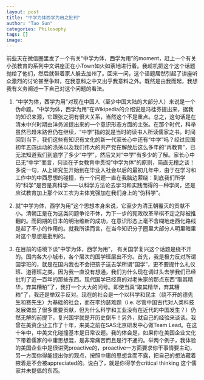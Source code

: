 ```yaml
---
layout: post
title: "中学为体西学为用之批判"
author: "Tao Sun"
categories: Philosophy
tags: []
image:
---
```


前些天在微信圈里发了一个有关“中学为体，西学为用”的moment，赶上一个有关小孩教育的系列中文讲座正在小Town如火如荼地进行着。我趁机把这个这个话题抛给了他们，然后就带着家人躲去加州了。回来一问，这个话题居然引起了讲座听众激烈的讨论甚至争辩，在我意料之中又出乎我意料之外。既然是由我而起，我想我有义务阐述一下自己对这个问题的看法。

1. “中学为体，西学为用”对现在中国人（至少中国大陆的大部分人）来说是一个伪命题。“中学为体，西学为用”在Wikipedia的介绍说是冯桂芬提出来，据我的知识来源，它跟张之洞有很大关系，当然这个不是重点。总之，这句话是在清末中兴时期由洋务派提出来的一个意识形态方面的主张。在那个时代，科举虽然已趋末路但仍在继续，“中学”指的就是当时的读书人所读儒家之书。时间回到当下，我们这些有知识有文化的新一代家长心中还有“中学”吗？经过民国初年五四运动的涤荡以及我们伟大的共产党在解放后这么多年的“再教育”，已无法知道我们到底学了多少“中学”，然后又对“中学”有多少的了解。家长心中已无“中学”而言，何谈在子女教育中贯彻“中学为体”的原则，简直无稽之谈！多说一句，从上研究生开始到在毕业入社会以后的最初几年中，由于在学习和工作中的中西思想的碰撞，有一个问题一直在我脑边萦绕：到底我们所学的“科学”是否是真科学——以科学方法论去学习和实践而得的一种学问，还是应试教育加上那个以工农为主体党强加在我们身上的“伪科学”。

2. 就“中学为体，西学为用”这个思想本身来说，它至少为清王朝覆灭的贡献不小。清朝正是在为这类问题争论不休，为下一步的宪政改革举棋不定之际被推翻的。而同期的日本的明治维新的成功，在意识形态上毫不含糊地走西化路线是起了不小的作用的。就我所读而言，在当今知识分子圈里大部分人明里暗里对这个思想是批判的。

3. 在目前的语境下谈“中学为体，西学为用”， 有关国学复兴这个话题是绕不开的。国内各大小城市，各个层次的国学班层出不穷。首先，我是极力反对所谓国学班的，就是在国内我也不会把孩子送去学所谓“国学”，更不要提什么礼仪班、道德班之类。因为我一直没有想通，我们为什么现在调过头去学我们已经批判了近一百年的那些东西。现代国学已经真的对老朱家的那点东西“取其精华，弃其糟粕”了，我打一个大大的问号。即使当真“取其精华，弃其糟粕”了，我还是举双手反对。现在的社会是一个以科学和民主（绕不开的德先生和赛先生）为基础的社会，而在李约瑟难题（i.e. 尽管中国古代对人类科技发展做出了很多重要贡献，但为什么科学和工业没有在近代的中国发生？）仍然无解的前提下，复兴国学就是开历史倒车！另外，就自己的经验来谈谈。我曾在美资企业工作了十年，来美之前在SAS北京研发中心做Team Lead。在这十年中，中美文化碰撞基本是日常议题。我的体会是，如果你在美国企业文化下带着儒家的中庸思想混，是非常痛苦而且是行不通的。举两个例子，我体验的美国企业中是很讲究proactive的，proactive一方面要求你干事情要主动，另一方面你得能提出你的观点，按照中庸的思想含而不露，把自己的想法藏着掖着是不会被appreciated的。说白了，就是你得学会critical thinking 这个儒家并未提倡的东西。